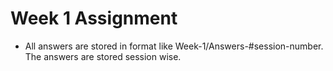 # Week 1 Assignment

- All answers are stored in format like Week-1/Answers-#session-number. The answers are stored session wise.